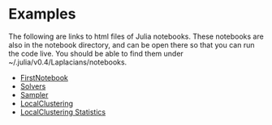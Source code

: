 # Examples

The following are links to html files of Julia notebooks.
These notebooks are also in the notebook directory, and can be open there so that you can run the code live.
You should be able to find them under ~/.julia/v0.4/Laplacians/notebooks.

* [FirstNotebook](http://github.com/danspielman/Laplacians.jl/blob/master/notebooks/FirstNotebook.ipynb)
* [Solvers](http://github.com/danspielman/Laplacians.jl/blob/master/notebooks/Solvers.ipynb)
* [Sampler](http://github.com/danspielman/Laplacians.jl/blob/master/notebooks/Sampler.ipynb)
* [LocalClustering](https://github.com/danspielman/Laplacians.jl/blob/master/notebooks/LocalClustering.ipynb)
* [LocalClustering Statistics]()
